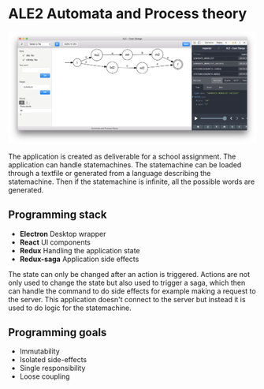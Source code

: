 # ALE2 Automata and Process theory
![Screenshot](screenshot.png "Screesnshot")

The application is created as deliverable for a school assignment. The application can handle statemachines. The statemachine can be loaded through a textfile or generated from a language describing the statemachine. Then if the statemachine is infinite, all the possible words are generated.

## Programming stack
 - **Electron** Desktop wrapper
 - **React** UI components
 - **Redux** Handling the application state
 - **Redux-saga** Application side effects

The state can only be changed after an action is triggered. Actions are not only used to change the state but also used to trigger a saga, which then can handle the command to do side effects for example making a request to the server. This application doesn't connect to the server but instead it is used to do logic for the statemachine.
## Programming goals
 - Immutability
 - Isolated side-effects
 - Single responsibility
 - Loose coupling
